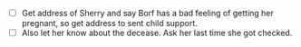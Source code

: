 - [ ] Get address of Sherry and say Borf has a bad feeling of getting her pregnant, so get address to sent child support.
- [ ] Also let her know about the decease. Ask her last time she got checked.